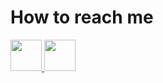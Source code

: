 # How to reach me
<a href='https://www.facebook.com/'>
    <img src='https://cdn4.vectorstock.com/i/1000x1000/79/78/facebook-logo-icon-vector-29227978.jpg' width='auto' height='50px' />
</a>

<a href='https://www.instagram.com/radustanciu841/'>
    <img src='https://workingwithdog.com/wp-content/uploads/2016/05/new_instagram_logo-1024x1024.jpg' width='auto' height='50px' />
</a>